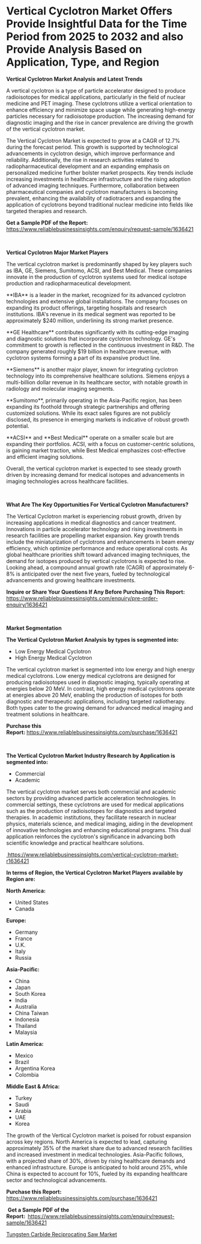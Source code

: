 <p><h1>Vertical Cyclotron Market Offers Provide Insightful Data for the Time Period from 2025 to 2032 and also Provide Analysis Based on Application, Type, and Region</h1></p><p><strong>Vertical Cyclotron Market Analysis and Latest Trends</strong></p>
<p><p>A vertical cyclotron is a type of particle accelerator designed to produce radioisotopes for medical applications, particularly in the field of nuclear medicine and PET imaging. These cyclotrons utilize a vertical orientation to enhance efficiency and minimize space usage while generating high-energy particles necessary for radioisotope production. The increasing demand for diagnostic imaging and the rise in cancer prevalence are driving the growth of the vertical cyclotron market.</p><p>The Vertical Cyclotron Market is expected to grow at a CAGR of 12.7% during the forecast period. This growth is supported by technological advancements in cyclotron design, which improve performance and reliability. Additionally, the rise in research activities related to radiopharmaceutical development and an expanding emphasis on personalized medicine further bolster market prospects. Key trends include increasing investments in healthcare infrastructure and the rising adoption of advanced imaging techniques. Furthermore, collaboration between pharmaceutical companies and cyclotron manufacturers is becoming prevalent, enhancing the availability of radiotracers and expanding the application of cyclotrons beyond traditional nuclear medicine into fields like targeted therapies and research.</p></p>
<p><strong>Get a Sample PDF of the Report:&nbsp;</strong> <a href="https://www.reliablebusinessinsights.com/enquiry/request-sample/1636421?utm_campaign=3039&utm_medium=2&utm_source=Github&utm_content=ia&utm_term=23032025&utm_id=vertical-cyclotron">https://www.reliablebusinessinsights.com/enquiry/request-sample/1636421</a></p>
<p>&nbsp;</p>
<p><strong>Vertical Cyclotron Major Market Players</strong></p>
<p><p>The vertical cyclotron market is predominantly shaped by key players such as IBA, GE, Siemens, Sumitomo, ACSI, and Best Medical. These companies innovate in the production of cyclotron systems used for medical isotope production and radiopharmaceutical development.</p><p>**IBA** is a leader in the market, recognized for its advanced cyclotron technologies and extensive global installations. The company focuses on expanding its product offerings, targeting hospitals and research institutions. IBA's revenue in its medical segment was reported to be approximately $240 million, underlining its strong market presence.</p><p>**GE Healthcare** contributes significantly with its cutting-edge imaging and diagnostic solutions that incorporate cyclotron technology. GE's commitment to growth is reflected in the continuous investment in R&D. The company generated roughly $19 billion in healthcare revenue, with cyclotron systems forming a part of its expansive product line.</p><p>**Siemens** is another major player, known for integrating cyclotron technology into its comprehensive healthcare solutions. Siemens enjoys a multi-billion dollar revenue in its healthcare sector, with notable growth in radiology and molecular imaging segments.</p><p>**Sumitomo**, primarily operating in the Asia-Pacific region, has been expanding its foothold through strategic partnerships and offering customized solutions. While its exact sales figures are not publicly disclosed, its presence in emerging markets is indicative of robust growth potential.</p><p>**ACSI** and **Best Medical** operate on a smaller scale but are expanding their portfolios. ACSI, with a focus on customer-centric solutions, is gaining market traction, while Best Medical emphasizes cost-effective and efficient imaging solutions.</p><p>Overall, the vertical cyclotron market is expected to see steady growth driven by increasing demand for medical isotopes and advancements in imaging technologies across healthcare facilities.</p></p>
<p>&nbsp;</p>
<p><strong>What Are The Key Opportunities For Vertical Cyclotron Manufacturers?</strong></p>
<p><p>The Vertical Cyclotron market is experiencing robust growth, driven by increasing applications in medical diagnostics and cancer treatment. Innovations in particle accelerator technology and rising investments in research facilities are propelling market expansion. Key growth trends include the miniaturization of cyclotrons and enhancements in beam energy efficiency, which optimize performance and reduce operational costs. As global healthcare priorities shift toward advanced imaging techniques, the demand for isotopes produced by vertical cyclotrons is expected to rise. Looking ahead, a compound annual growth rate (CAGR) of approximately 6-8% is anticipated over the next five years, fueled by technological advancements and growing healthcare investments.</p></p>
<p><strong>Inquire or Share Your Questions If Any Before Purchasing This Report:</strong> <a href="https://www.reliablebusinessinsights.com/enquiry/pre-order-enquiry/1636421?utm_campaign=3039&utm_medium=2&utm_source=Github&utm_content=ia&utm_term=23032025&utm_id=vertical-cyclotron">https://www.reliablebusinessinsights.com/enquiry/pre-order-enquiry/1636421</a></p>
<p>&nbsp;</p>
<p><strong>Market Segmentation</strong></p>
<p><strong>The Vertical Cyclotron Market Analysis by types is segmented into:</strong></p>
<p><ul><li>Low Energy Medical Cyclotron</li><li>High Energy Medical Cyclotron</li></ul></p>
<p><p>The vertical cyclotron market is segmented into low energy and high energy medical cyclotrons. Low energy medical cyclotrons are designed for producing radioisotopes used in diagnostic imaging, typically operating at energies below 20 MeV. In contrast, high energy medical cyclotrons operate at energies above 20 MeV, enabling the production of isotopes for both diagnostic and therapeutic applications, including targeted radiotherapy. Both types cater to the growing demand for advanced medical imaging and treatment solutions in healthcare.</p></p>
<p><strong>Purchase this Report:&nbsp;</strong><a href="https://www.reliablebusinessinsights.com/purchase/1636421?utm_campaign=3039&utm_medium=2&utm_source=Github&utm_content=ia&utm_term=23032025&utm_id=vertical-cyclotron">https://www.reliablebusinessinsights.com/purchase/1636421</a></p>
<p>&nbsp;</p>
<p><strong>The Vertical Cyclotron Market Industry Research by Application is segmented into:</strong></p>
<p><ul><li>Commercial</li><li>Academic</li></ul></p>
<p><p>The vertical cyclotron market serves both commercial and academic sectors by providing advanced particle acceleration technologies. In commercial settings, these cyclotrons are used for medical applications such as the production of radioisotopes for diagnostics and targeted therapies. In academic institutions, they facilitate research in nuclear physics, materials science, and medical imaging, aiding in the development of innovative technologies and enhancing educational programs. This dual application reinforces the cyclotron's significance in advancing both scientific knowledge and practical healthcare solutions.</p></p>
<p><a href="https://www.reliablebusinessinsights.com/vertical-cyclotron-market-r1636421?utm_campaign=3039&utm_medium=2&utm_source=Github&utm_content=ia&utm_term=23032025&utm_id=vertical-cyclotron">&nbsp;https://www.reliablebusinessinsights.com/vertical-cyclotron-market-r1636421</a></p>
<p><strong>In terms of Region, the Vertical Cyclotron Market Players available by Region are:</strong></p>
<p>
    <p> <strong> North America: </strong>
        <ul>
            <li>United States</li>
            <li>Canada</li>
        </ul>
        </p> 
    <p> <strong> Europe: </strong>
        <ul>
            <li>Germany</li>
            <li>France</li>
            <li>U.K.</li>
            <li>Italy</li>
            <li>Russia</li>
        </ul>
        </p> 
    <p> <strong> Asia-Pacific: </strong>
        <ul>
            <li>China</li>
            <li>Japan</li>
            <li>South Korea</li>
            <li>India</li>
            <li>Australia</li>
            <li>China Taiwan</li>
            <li>Indonesia</li>
            <li>Thailand</li>
            <li>Malaysia</li>
        </ul>
        </p> 
    <p> <strong> Latin America: </strong>
        <ul>
            <li>Mexico</li>
            <li>Brazil</li>
            <li>Argentina Korea</li>
            <li>Colombia</li>
        </ul>
        </p> 
    <p> <strong> Middle East & Africa: </strong>
        <ul>
            <li>Turkey</li>
            <li>Saudi</li>
            <li>Arabia</li>
            <li>UAE</li>
            <li>Korea</li>
        </ul>
    </p>
    </p>
<p><p>The growth of the Vertical Cyclotron market is poised for robust expansion across key regions. North America is expected to lead, capturing approximately 35% of the market share due to advanced research facilities and increased investment in medical technologies. Asia-Pacific follows, with a projected share of 30%, driven by rising healthcare demands and enhanced infrastructure. Europe is anticipated to hold around 25%, while China is expected to account for 10%, fueled by its expanding healthcare sector and technological advancements.</p></p>
<p><strong>Purchase this Report: </strong><a href="https://www.reliablebusinessinsights.com/purchase/1636421?utm_campaign=3039&utm_medium=2&utm_source=Github&utm_content=ia&utm_term=23032025&utm_id=vertical-cyclotron">https://www.reliablebusinessinsights.com/purchase/1636421</a></p>
<p>&nbsp;<strong>Get a Sample PDF of the Report:&nbsp;&nbsp;</strong><a href="https://www.reliablebusinessinsights.com/enquiry/request-sample/1636421?utm_campaign=3039&utm_medium=2&utm_source=Github&utm_content=ia&utm_term=23032025&utm_id=vertical-cyclotron">https://www.reliablebusinessinsights.com/enquiry/request-sample/1636421</a></p>
<p><strong></strong></p>
<p><p><a href="https://github.com/kaloyhboosh/Market-Research-Report-List-1/blob/main/tungsten-carbide-reciprocating-saw-market.md?utm_campaign=3039&utm_medium=2&utm_source=Github&utm_content=ia&utm_term=23032025&utm_id=vertical-cyclotron">Tungsten Carbide Reciprocating Saw Market</a></p></p>